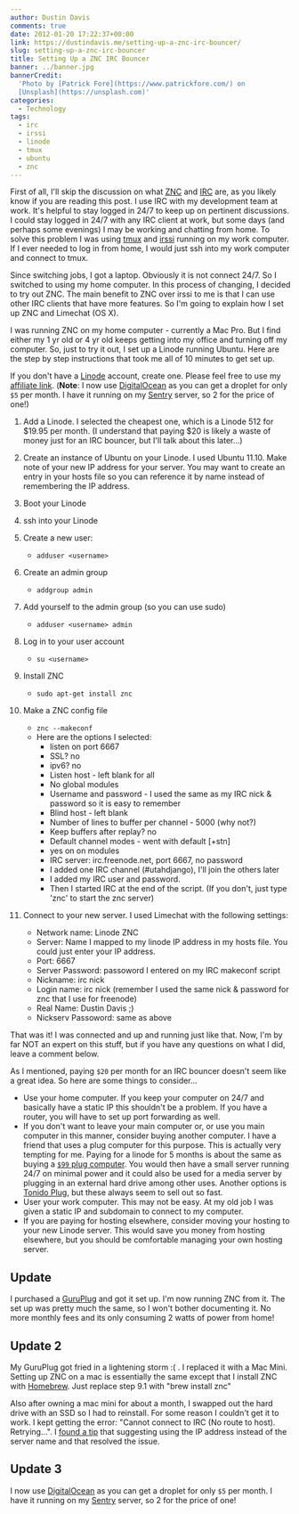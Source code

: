 ```yaml
---
author: Dustin Davis
comments: true
date: 2012-01-20 17:22:37+00:00
link: https://dustindavis.me/setting-up-a-znc-irc-bouncer/
slug: setting-up-a-znc-irc-bouncer
title: Setting Up a ZNC IRC Bouncer
banner: ../banner.jpg
bannerCredit:
  'Photo by [Patrick Fore](https://www.patrickfore.com/) on
  [Unsplash](https://unsplash.com)'
categories:
  - Technology
tags:
  - irc
  - irssi
  - linode
  - tmux
  - ubuntu
  - znc
---
```


First of all, I'll skip the discussion on what [ZNC](http://wiki.znc.in/ZNC) and
[IRC](http://en.wikipedia.org/wiki/Internet_Relay_Chat) are, as you likely know
if you are reading this post. I use IRC with my development team at work. It's
helpful to stay logged in 24/7 to keep up on pertinent discussions. I could stay
logged in 24/7 with any IRC client at work, but some days (and perhaps some
evenings) I may be working and chatting from home. To solve this problem I was
using [tmux](http://tmux.sourceforge.net/) and [irssi](http://irssi.org/)
running on my work computer. If I ever needed to log in from home, I would just
ssh into my work computer and connect to tmux.

Since switching jobs, I got a laptop. Obviously it is not connect 24/7. So I
switched to using my home computer. In this process of changing, I decided to
try out ZNC. The main benefit to ZNC over irssi to me is that I can use other
IRC clients that have more features. So I'm going to explain how I set up ZNC
and Limechat (OS X).

I was running ZNC on my home computer - currently a Mac Pro. But I find either
my 1 yr old or 4 yr old keeps getting into my office and turning off my
computer. So, just to try it out, I set up a Linode running Ubuntu. Here are the
step by step instructions that took me all of 10 minutes to get set up.

If you don't have a
[Linode](http://www.linode.com/?r=0e672eb6d53973f0ac51b6d8e95a067f55a676bb)
account, create one. Please feel free to use my
[affiliate link](http://www.linode.com/?r=0e672eb6d53973f0ac51b6d8e95a067f55a676bb).
(**Note**: I now use
[DigitalOcean](https://www.digitalocean.com/?refcode=f1688368903d) as you can
get a droplet for only `$5` per month. I have it running on my
[Sentry](http://dustindavis.me/setting-up-your-own-sentry-server.html) server,
so 2 for the price of one!)

1. Add a Linode. I selected the cheapest one, which is a Linode 512 for
   $19.95 per month. (I understand that paying $20 is likely a waste of money
   just for an IRC bouncer, but I'll talk about this later...)

2. Create an instance of Ubuntu on your Linode. I used Ubuntu 11.10. Make note
   of your new IP address for your server. You may want to create an entry in
   your hosts file so you can reference it by name instead of remembering the IP
   address.
3. Boot your Linode
4. ssh into your Linode
5. Create a new user:
   - `adduser <username>`
6. Create an admin group
   - `addgroup admin`
7. Add yourself to the admin group (so you can use sudo)
   - `adduser <username> admin`
8. Log in to your user account
   - `su <username>`
9. Install ZNC
   - `sudo apt-get install znc`
10. Make a ZNC config file
    - `znc --makeconf`
    - Here are the options I selected:
      - listen on port 6667
      - SSL? no
      - ipv6? no
      - Listen host - left blank for all
      - No global modules
      - Username and password - I used the same as my IRC nick & password so it
        is easy to remember
      - Blind host - left blank
      - Number of lines to buffer per channel - 5000 (why not?)
      - Keep buffers after replay? no
      - Default channel modes - went with default [+stn]
      - yes on on modules
      - IRC server: irc.freenode.net, port 6667, no password
      - I added one IRC channel (#utahdjango), I'll join the others later
      - I added my IRC user and password.
      - Then I started IRC at the end of the script. (If you don't, just type
        'znc' to start the znc server)
11. Connect to your new server. I used Limechat with the following settings:
    - Network name: Linode ZNC
    - Server: Name I mapped to my linode IP address in my hosts file. You could
      just enter your IP address.
    - Port: 6667
    - Server Password: passoword I entered on my IRC makeconf script
    - Nickname: irc nick
    - Login name: irc nick (remember I used the same nick & password for znc
      that I use for freenode)
    - Real Name: Dustin Davis ;)
    - Nickserv Passoword: same as above

That was it! I was connected and up and running just like that. Now, I'm by far
NOT an expert on this stuff, but if you have any questions on what I did, leave
a comment below.

As I mentioned, paying `$20` per month for an IRC bouncer doesn't seem like a
great idea. So here are some things to consider...

- Use your home computer. If you keep your computer on 24/7 and basically have a
  static IP this shouldn't be a problem. If you have a router, you will have to
  set up port forwarding as well.
- If you don't want to leave your main computer or, or use you main computer in
  this manner, consider buying another computer. I have a friend that uses a
  plug computer for this purpose. This is actually very tempting for me. Paying
  for a linode for 5 months is about the same as buying a
  [`$99` plug computer](http://www.globalscaletechnologies.com/p-22-sheevaplug-dev-kit-us.aspx).
  You would then have a small server running 24/7 on minimal power and it could
  also be used for a media server by plugging in an external hard drive among
  other uses. Another options is [Tonido Plug](http://www.tonidoplug.com/), but
  these always seem to sell out so fast.
- User your work computer. This may not be easy. At my old job I was given a
  static IP and subdomain to connect to my computer.
- If you are paying for hosting elsewhere, consider moving your hosting to your
  new Linode server. This would save you money from hosting elsewhere, but you
  should be comfortable managing your own hosting server.

## Update

I purchased a
[GuruPlug](http://www.globalscaletechnologies.com/t-guruplugdetails.aspx) and
got it set up. I'm now running ZNC from it. The set up was pretty much the same,
so I won't bother documenting it. No more monthly fees and its only consuming 2
watts of power from home!

## Update 2

My GuruPlug got fried in a lightening storm :( . I replaced it with a Mac Mini.
Setting up ZNC on a mac is essentially the same except that I install ZNC with
[Homebrew](http://mxcl.github.com/homebrew/). Just replace step 9.1 with "brew
install znc"

Also after owning a mac mini for about a month, I swapped out the hard drive
with an SSD so I had to reinstall. For some reason I couldn't get it to work. I
kept getting the error: "Cannot connect to IRC (No route to host). Retrying...".
I
[found a tip](http://wiki.amahi.org/index.php/ZNC#Can.27t_connect_to_server_.28No_route_to_host.29)
that suggesting using the IP address instead of the server name and that
resolved the issue.

## Update 3

I now use [DigitalOcean](https://www.digitalocean.com/?refcode=f1688368903d) as
you can get a droplet for only `$5` per month. I have it running on my
[Sentry](http://dustindavis.me/setting-up-your-own-sentry-server.html) server,
so 2 for the price of one!
